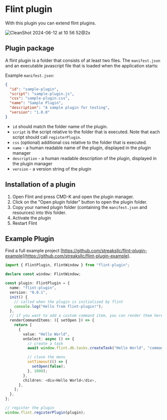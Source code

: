 # Flint plugin

With this plugin you can extend flint plugins.

![CleanShot 2024-06-12 at 10 56 52@2x](https://github.com/streaksllc/flint-plugin/assets/42768/dfad944e-5ae3-4658-9769-4ac339123d20)

## Plugin package

A flint plugin is a folder that consists of at least two files. The `manifest.json` and an executable javascript file that is loaded when the application starts:

Example `manifest.json`:

```json
{
  "id": "sample-plugin",
  "script": "sample-plugin.js",
  "css": "sample-plugin.css",
  "name": "Sample Plugin",
  "description": "A sample plugin for testing",
  "version": "1.0.0"
}
```

- `id` should match the folder name of the plugin.
- `script` is the script relative to the folder that is executed. Note that each script should call `registerPlugin`.
- `css` (optional) additional css relative to the folder that is executed.
- `name` - a human readable name of the plugin, displayed in the plugin manager
- `description` - a human readable description of the plugin, displayed in the plugin manager
- `version` - a version string of the plugin

## Installation of a plugin

1. Open Flint and press CMD-K and open the plugin manager.
2. Click on the "Open plugin folder" button to open the plugin folder.
3. Copy your named plugin folder (containing the `manifest.json` and resources) into this folder.
4. Activate the plugin
5. Restart Flint

## Example Plugin

Find a full example project [https://github.com/streaksllc/flint-plugin-example](https://github.com/streaksllc/flint-plugin-example).

```typescript
import { FlintPlugin, FlintWindow } from "flint-plugin";

declare const window: FlintWindow;

const plugin: FlintPlugin = {
  name: "flint-plugin",
  version: "0.0.1",
  init() {
    // called when the plugin is initialized by flint
    console.log("Hello from flint-plugin!");
  },
  // if you want to add a custom command item, you can render them here
  renderCommandItems: ({ setOpen }) => {
    return [
      {
        value: "Hello World",
        onSelect: async () => {
          // create a task
          await window.flint.db.tasks.createTask("Hello World", "command menu");

          // close the menu
          setTimeout(() => {
            setOpen(false);
          }, 1000);
        },
        children: <div>Hello World</div>,
      },
    ];
  },
};

// register the plugin
window.flint.registerPlugin(plugin);
```
